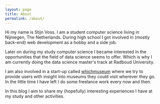 ```yaml
---
layout: page
title: About
permalink: /about/
---
```


Hi my name is Stijn Voss. I am a student computer science living in Nijmegen, The Netherlands. During high school I got involved in (mostly back-end) web development as a hobby and a side job. 

Later on during my study computer science I became interested in the opportunities that the field of data science seems to offer. Which is why I am currently doing the data science master's track at Radboud University. 

I am also involved in a start-up called [whichmuseum](https://whichmuseum.com) where we try to provide users with insight into museums they could visit wherever they go. In the little time I have left I do some freelance work every now and then.

In this blog I aim to share my (hopefully) interesting experiences I have at my study and other activities.